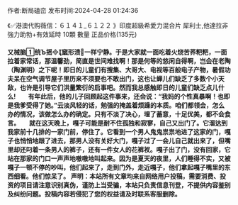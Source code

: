 <p>作者:断局磕峦 发布时间:2024-04-28 01:24:36</p>
<p>《✅港澳代购薇信：６１４１_６１２２ 》印度超級希愛力混合片 犀利士,他達拉非 強力助勃+有效延時 10顆 數量 正品价格(135元) </p>
									<h4>又械脑统Ъ摇窳形溃一样宁静。于是大家就一面吃着火烧苦荞粑粑，一面拉着家常话，那温馨劲，简直是世间难找啊！那是何等的悠闲自得啊，岂会在老陶（陶渊明）之下呢！即日的儿童们有搜集、大哥大、电视等百般电子产物，暑假功夫呆在空气调节屋子里历来不须要也不敢出门，这也让蝉儿们缺乏了多数个小天敌，也许是引导它们洪量繁衍的启事吧。然而我总感触即日的儿童们缺乏点儿什么!　　有年此后，他的儿子回顾起这件事来，还会说：“我妈的个性真暴啊！也即是我爹受得了她。”云淡风轻的话，勉强的掩盖着烦躁的本质。咱们都领会，怎么办的情况，该做怎么办的确定。只有不淡了决心，埋了蓄意，十足优美，都不会食言。　　就在这天晚上，嘎子可能是耐不住孤独和寂寥，自己又出门了。它溜达到我家前十几排的一家门前，停住了。它看到一个男人鬼鬼祟祟地进了这家的门，嘎子也悄悄地跟了进去，那男人没有关好大门，嘎子过了一会儿自己就出来了，但嘴里却还叼着一条男人的裤子，还有一件女人的花裤衩。嘎子出了门，没有回家，它站在那家的门口一声声地嗷嗷地叫起来。因为是夏天的夜里，人们睡得不实，又被嘎子一顿不停的吵叫，他们起来了，走到门外，走近嘎子，他们拿起嘎子嘴里的东西细看。他们惊呆了。				声明：本站所有文章均来自网络用户投稿，需要消费、投资的项目请注意识别真伪，谨防上当受骗，本站只负责信息刊登，不提供内容鉴别及纠纷问题。投稿内容若侵犯了您的权益请及时联系客服删除。				
